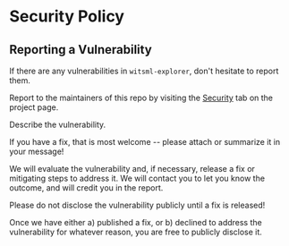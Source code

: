 # Security Policy

## Reporting a Vulnerability

If there are any vulnerabilities in `witsml-explorer`, don't hesitate to report them.

Report to the maintainers of this repo by visiting the [Security](https://github.com/equinor/witsml-explorer/security) tab on the project page. 

Describe the vulnerability.

If you have a fix, that is most welcome -- please attach or summarize it in your message!

We will evaluate the vulnerability and, if necessary, release a fix or mitigating steps to address it. We will contact you to let you know the outcome, and will credit you in the report.

Please do not disclose the vulnerability publicly until a fix is released!

Once we have either a) published a fix, or b) declined to address the vulnerability for whatever reason, you are free to publicly disclose it.
